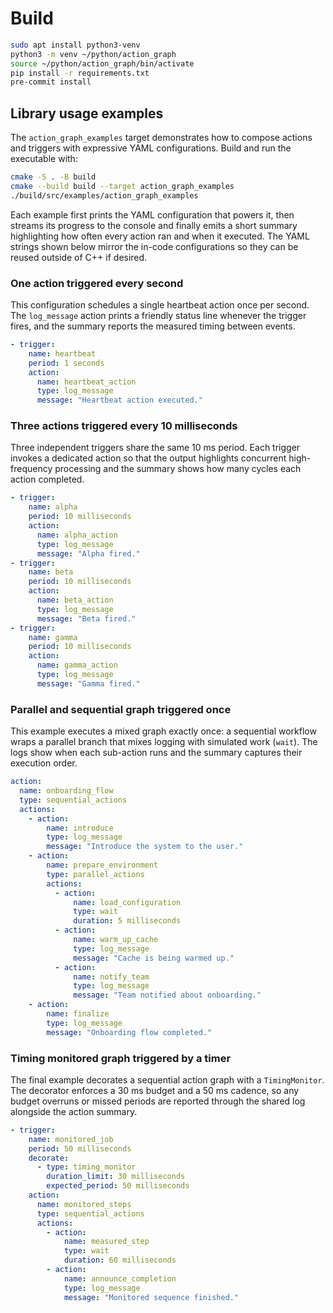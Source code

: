 # Build

```bash
sudo apt install python3-venv
python3 -m venv ~/python/action_graph
source ~/python/action_graph/bin/activate
pip install -r requirements.txt
pre-commit install
```

## Library usage examples

The `action_graph_examples` target demonstrates how to compose actions and
triggers with expressive YAML configurations. Build and run the executable with:

```bash
cmake -S . -B build
cmake --build build --target action_graph_examples
./build/src/examples/action_graph_examples
```

Each example first prints the YAML configuration that powers it, then streams
its progress to the console and finally emits a short summary highlighting how
often every action ran and when it executed. The YAML strings shown below
mirror the in-code configurations so they can be reused outside of C++ if
desired.

### One action triggered every second

This configuration schedules a single heartbeat action once per second. The
`log_message` action prints a friendly status line whenever the trigger fires,
and the summary reports the measured timing between events.

```yaml
- trigger:
    name: heartbeat
    period: 1 seconds
    action:
      name: heartbeat_action
      type: log_message
      message: "Heartbeat action executed."
```

### Three actions triggered every 10 milliseconds

Three independent triggers share the same 10 ms period. Each trigger invokes a
dedicated action so that the output highlights concurrent high-frequency
processing and the summary shows how many cycles each action completed.

```yaml
- trigger:
    name: alpha
    period: 10 milliseconds
    action:
      name: alpha_action
      type: log_message
      message: "Alpha fired."
- trigger:
    name: beta
    period: 10 milliseconds
    action:
      name: beta_action
      type: log_message
      message: "Beta fired."
- trigger:
    name: gamma
    period: 10 milliseconds
    action:
      name: gamma_action
      type: log_message
      message: "Gamma fired."
```

### Parallel and sequential graph triggered once

This example executes a mixed graph exactly once: a sequential workflow wraps a
parallel branch that mixes logging with simulated work (`wait`). The logs show
when each sub-action runs and the summary captures their execution order.

```yaml
action:
  name: onboarding_flow
  type: sequential_actions
  actions:
    - action:
        name: introduce
        type: log_message
        message: "Introduce the system to the user."
    - action:
        name: prepare_environment
        type: parallel_actions
        actions:
          - action:
              name: load_configuration
              type: wait
              duration: 5 milliseconds
          - action:
              name: warm_up_cache
              type: log_message
              message: "Cache is being warmed up."
          - action:
              name: notify_team
              type: log_message
              message: "Team notified about onboarding."
    - action:
        name: finalize
        type: log_message
        message: "Onboarding flow completed."
```

### Timing monitored graph triggered by a timer

The final example decorates a sequential action graph with a `TimingMonitor`.
The decorator enforces a 30 ms budget and a 50 ms cadence, so any budget
overruns or missed periods are reported through the shared log alongside the
action summary.

```yaml
- trigger:
    name: monitored_job
    period: 50 milliseconds
    decorate:
      - type: timing_monitor
        duration_limit: 30 milliseconds
        expected_period: 50 milliseconds
    action:
      name: monitored_steps
      type: sequential_actions
      actions:
        - action:
            name: measured_step
            type: wait
            duration: 60 milliseconds
        - action:
            name: announce_completion
            type: log_message
            message: "Monitored sequence finished."
```

